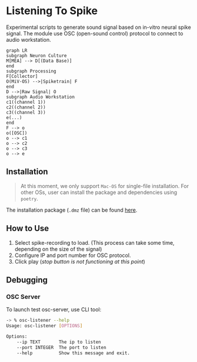 # Listening To Spike

Experimental scripts to generate sound signal based on in-vitro neural spike signal. The module use OSC (open-sound control) protocol to connect to audio workstation.

```mermaid
graph LR
subgraph Neuron Culture
M[MEA] --> D[(Data Base)]
end
subgraph Processing
F[Collector]
O(MiV-OS) -->|Spiketrain| F
end
D -->|Raw Signal| O
subgraph Audio Workstation
c1((channel 1))
c2((channel 2))
c3((channel 3))
e(...)
end
F --> o
o([OSC])
o --> c1
o --> c2
o --> c3
o --> e
```

## Installation

> At this moment, we only support `Mac-OS` for single-file installation. For other OSs, user can install the package and dependencies using `poetry`.

The installation package (`.dmz` file) can be found [here](https://github.com/skim0119/listening-to-spike/releases).

## How to Use

1. Select spike-recording to load. (This process can take some time, depending on the size of the signal)
2. Configure IP and port number for OSC protocol.
3. Click play (_stop button is not functioning at this point_)

## Debugging

### OSC Server

To launch test osc-server, use CLI tool:

```sh
-> % osc-listener --help
Usage: osc-listener [OPTIONS]

Options:
    --ip TEXT       The ip to listen
    --port INTEGER  The port to listen
    --help          Show this message and exit.
```
